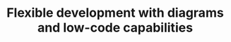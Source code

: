 ---
title: "Flexible development with diagrams and low-code capabilities"
description: "Unlock the power of integration development with Ballerina's dual approach. Write code or use the low-code editor, where dragging and dropping components generate the code. Experience the seamless synchronization between diagram and code, even for custom components. Revolutionize your integration development process with Ballerina's versatility and streamlined workflow."
image: 'images/usecases/integration/zapier/diagram-when-you-need-it.png'
---